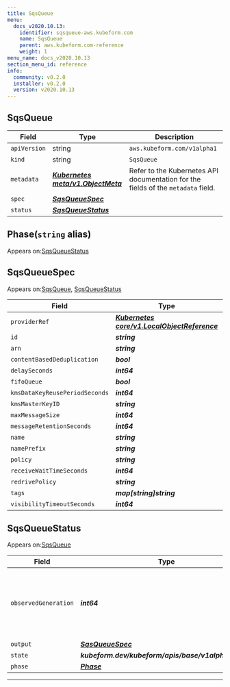 ```yaml
---
title: SqsQueue
menu:
  docs_v2020.10.13:
    identifier: sqsqueue-aws.kubeform.com
    name: SqsQueue
    parent: aws.kubeform.com-reference
    weight: 1
menu_name: docs_v2020.10.13
section_menu_id: reference
info:
  community: v0.2.0
  installer: v0.2.0
  version: v2020.10.13
---
```


## SqsQueue
| Field | Type | Description |
| ------ | ----- | ----------- |
| `apiVersion` | string | `aws.kubeform.com/v1alpha1` |
|    `kind` | string | `SqsQueue` |
| `metadata` | ***[Kubernetes meta/v1.ObjectMeta](https://kubernetes.io/docs/reference/generated/kubernetes-api/v1.13/#objectmeta-v1-meta)***|Refer to the Kubernetes API documentation for the fields of the `metadata` field.|
| `spec` | ***[SqsQueueSpec](#sqsqueuespec)***||
| `status` | ***[SqsQueueStatus](#sqsqueuestatus)***||
## Phase(`string` alias)

Appears on:[SqsQueueStatus](#sqsqueuestatus)

## SqsQueueSpec

Appears on:[SqsQueue](#sqsqueue), [SqsQueueStatus](#sqsqueuestatus)

| Field | Type | Description |
| ------ | ----- | ----------- |
| `providerRef` | ***[Kubernetes core/v1.LocalObjectReference](https://kubernetes.io/docs/reference/generated/kubernetes-api/v1.13/#localobjectreference-v1-core)***||
| `id` | ***string***||
| `arn` | ***string***| ***(Optional)*** |
| `contentBasedDeduplication` | ***bool***| ***(Optional)*** |
| `delaySeconds` | ***int64***| ***(Optional)*** |
| `fifoQueue` | ***bool***| ***(Optional)*** |
| `kmsDataKeyReusePeriodSeconds` | ***int64***| ***(Optional)*** |
| `kmsMasterKeyID` | ***string***| ***(Optional)*** |
| `maxMessageSize` | ***int64***| ***(Optional)*** |
| `messageRetentionSeconds` | ***int64***| ***(Optional)*** |
| `name` | ***string***| ***(Optional)*** |
| `namePrefix` | ***string***| ***(Optional)*** |
| `policy` | ***string***| ***(Optional)*** |
| `receiveWaitTimeSeconds` | ***int64***| ***(Optional)*** |
| `redrivePolicy` | ***string***| ***(Optional)*** |
| `tags` | ***map[string]string***| ***(Optional)*** |
| `visibilityTimeoutSeconds` | ***int64***| ***(Optional)*** |
## SqsQueueStatus

Appears on:[SqsQueue](#sqsqueue)

| Field | Type | Description |
| ------ | ----- | ----------- |
| `observedGeneration` | ***int64***| ***(Optional)*** Resource generation, which is updated on mutation by the API Server.|
| `output` | ***[SqsQueueSpec](#sqsqueuespec)***| ***(Optional)*** |
| `state` | ***kubeform.dev/kubeform/apis/base/v1alpha1.State***| ***(Optional)*** |
| `phase` | ***[Phase](#phase)***| ***(Optional)*** |
---
